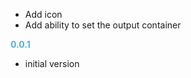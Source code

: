 

- Add icon
- Add ability to set the output container

**<span style="color:#56adda">0.0.1</span>**
- initial version
